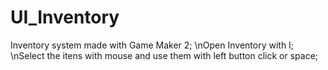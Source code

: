 # UI_Inventory
Inventory system made with Game Maker 2;
\nOpen Inventory with I;
\nSelect the itens with mouse and use them with left button click or space;
